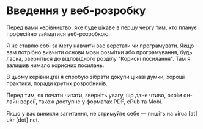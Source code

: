 Введення у веб-розробку
=======

Перед вами керівництво, яке буде цікаве в першу чергу тим, хто планує професійно займатися веб-розробкою.

Я не cтавлю собі за мету навчити вас верстати чи програмувати. Якщо вам потрібно вивчити основи мови розмітки або програмування, будь ласка, зверніться до відповідного розділу "Корисні посилання". Там я залишив чимало корисних посилань.

В цьому керівництві я спробую зібрати докупи цікаві думки, хороші практики, поради крутих розробників.

Перед тим, як почати читати, зверніть увагу, що дане чтиво, окрім он-лайн версії, також доступне у форматах PDF, ePub та Mobi.                  

Якщо у вас виникли запитання, не стримуйте себе — пишіть на virua [at] ukr [dot] net.
